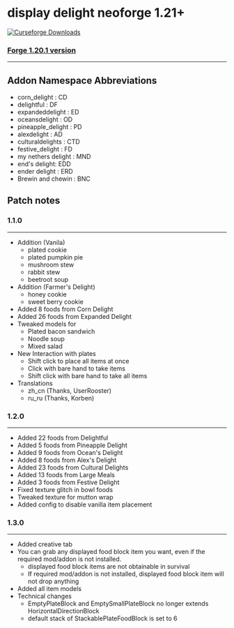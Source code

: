 # display delight neoforge 1.21+

<a href="https://www.curseforge.com/minecraft/mc-mods/display-delight">
  <img src="https://cf.way2muchnoise.eu/full_1144296_downloads.svg" alt="Curseforge Downloads">
</a>

### [Forge 1.20.1 version](https://github.com/jkvin114/display-delight-forge-1.20.1)

---
## Addon Namespace Abbreviations

- corn_delight : CD
- delightful : DF
- expandeddelight : ED
- oceansdelight : OD
- pineapple_delight : PD
- alexdelight : AD
- culturaldelights : CTD
- festive_delight : FD
- my nethers delight : MND
- end's delight: EDD
- ender delight : ERD
- Brewin and chewin : BNC

## Patch notes

### 1.1.0

---
- Addition (Vanila)
  - plated cookie
  - plated pumpkin pie
  - mushroom stew
  - rabbit stew
  - beetroot soup
- Addition (Farmer's Delight)
  - honey cookie
  - sweet berry cookie
- Added 8 foods from Corn Delight
- Added 26 foods from Expanded Delight
- Tweaked models for
    - Plated bacon sandwich
    - Noodle soup
    - Mixed salad
- New Interaction with plates
  - Shift click to place all items at once
  - Click with bare hand to take items
  - Shift click with bare hand to take all items
- Translations
  - zh_cn (Thanks, UserRooster)
  - ru_ru (Thanks, Korben)


### 1.2.0
---
- Added 22 foods from Delightful
- Added 5 foods from Pineapple Delight
- Added 9 foods from Ocean's Delight
- Added 8 foods from Alex's Delight
- Added 23 foods from Cultural Delights
- Added 13 foods from Large Meals
- Added 3 foods from Festive Delight
- Fixed texture glitch in bowl foods
- Tweaked texture for mutton wrap
- Added config to disable vanilla item placement

### 1.3.0

---

- Added creative tab
- You can grab any displayed food block item you want, even if the required mod/addon is not installed.
  - displayed food block items are not obtainable in survival
  - If required mod/addon is not installed, displayed food block item will not drop anything
- Added all item models
- Technical changes
  - EmptyPlateBlock and EmptySmallPlateBlock no longer extends HorizontalDirectionBlock
  - default stack of StackablePlateFoodBlock is set to 6
